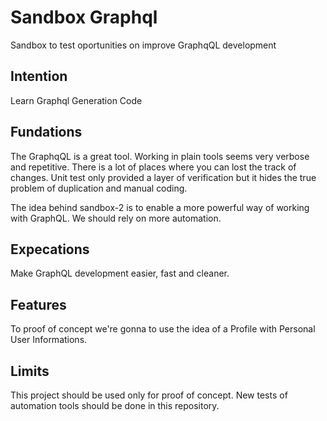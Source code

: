 # Sandbox Graphql

Sandbox to test oportunities on improve GraphqQL development

## Intention

Learn Graphql Generation Code

## Fundations

The GraphqQL is a great tool. Working in plain tools seems very verbose and repetitive. There is a lot of places where you can lost the track of changes. Unit test only provided a layer of verification but it hides the true problem of duplication and manual coding.

The idea behind sandbox-2 is to enable a more powerful way of working with GraphQL. We should rely on more automation.

## Expecations

Make GraphQL development easier, fast and cleaner.

## Features

To proof of concept we're gonna to use the idea of a Profile with Personal User Informations.

## Limits

This project should be used only for proof of concept. New tests of automation tools should be done in this repository.

